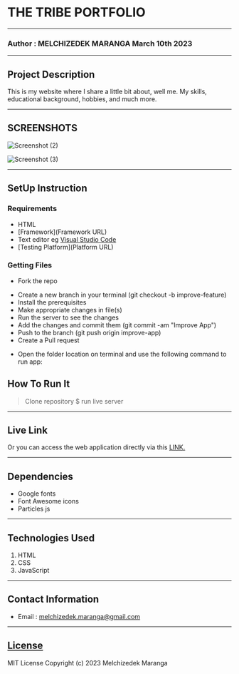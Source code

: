 # THE TRIBE PORTFOLIO
*****
### Author : MELCHIZEDEK MARANGA March 10th 2023
****
## Project Description
This is my website where I share a little bit about, well me. My skills, educational background, hobbies, and much more. 
******

## SCREENSHOTS
![Screenshot (2)](https://user-images.githubusercontent.com/50429540/224569229-8726d69f-fd31-45ff-b0b1-79f4295f5f78.png)

![Screenshot (3)](https://user-images.githubusercontent.com/50429540/224569377-8417af53-211f-41ae-b0be-96f036824bc2.png)

********
## SetUp Instruction
### Requirements
* HTML
* [Framework](Framework URL)
* Text editor eg [Visual Studio Code](https://code.visualstudio.com/download)
* [Testing Platform](Platform URL)


### Getting Files
* Fork the repo
- Create a new branch in your terminal (git checkout -b improve-feature)
- Install the prerequisites
- Make appropriate changes in file(s)
- Run the server to see the changes
- Add the changes and commit them (git commit -am "Improve App")
- Push to the branch (git push origin improve-app)
- Create a Pull request
* Open the folder location on terminal and use the following command to run app:

## How To Run It
>  Clone repository
> $ run live server
*****
## Live Link
Or you can access the web application directly via this [LINK.](link.com/)
*****
## Dependencies
- Google fonts
- Font Awesome icons
- Particles js
*****
## Technologies Used
1. HTML
2. CSS
3. JavaScript
*****
## Contact Information
* Email : melchizedek.maranga@gmail.com
*****
## [License](LICENSE)
MIT License
Copyright (c) 2023 Melchizedek Maranga